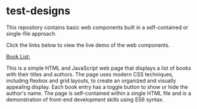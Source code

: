 # test-designs

This repository contains basic web components built in a self-contained or single-file approach.

Click the links below to view the live demo of the web components.

<a href=https://claudebaxter.github.io/test-designs/book-list.html title="Book List">Book List:</a>

This is a simple HTML and JavaScript web page that displays a list of books with their titles and authors. The page uses modern CSS techniques, including flexbox and grid layouts, to create an organized and visually appealing display. Each book entry has a toggle button to show or hide the author's name. The page is self-contained within a single HTML file and is a demonstration of front-end development skills using ES6 syntax.
